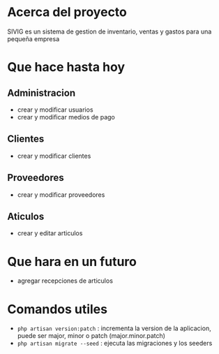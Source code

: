 # Acerca del proyecto

SIVIG es un sistema de gestion de inventario, ventas y gastos para una pequeña empresa

# Que hace hasta hoy

## Administracion

-   crear y modificar usuarios
-   crear y modificar medios de pago

## Clientes

-   crear y modificar clientes

## Proveedores

-   crear y modificar proveedores

## Aticulos

-   crear y editar articulos

# Que hara en un futuro

-   agregar recepciones de articulos

# Comandos utiles

-   `php artisan version:patch` : incrementa la version de la aplicacion, puede ser major, minor o patch (major.minor.patch)
-   `php artisan migrate --seed` : ejecuta las migraciones y los seeders
